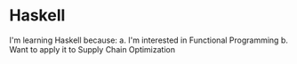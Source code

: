 # Haskell
I'm learning Haskell because:
a. I'm interested in Functional Programming
b. Want to apply it to Supply Chain Optimization
